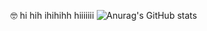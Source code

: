 🤓 hi hih ihihihh hiiiiiii
![Anurag's GitHub stats](https://github-readme-stats.vercel.app/api?username=&show_icons=true&theme=radical)

